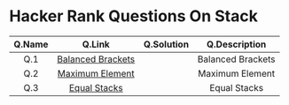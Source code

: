 # Hacker Rank Questions On Stack

|Q.Name   |Q.Link   |Q.Solution   |Q.Description   |
|:-:|:-:|:-:|:-:|
|Q.1   |[Balanced Brackets](https://www.hackerrank.com/challenges/balanced-brackets/problem)   |   |Balanced Brackets|
|Q.2   |[Maximum Element](https://www.hackerrank.com/challenges/maximum-element/problem)   |   |Maximum Element|
|Q.3   |[Equal Stacks](https://www.hackerrank.com/challenges/equal-stacks/problem)   |  |Equal Stacks|



